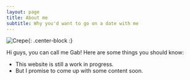 ```yaml
---
layout: page
title: About me
subtitle: Why you'd want to go on a date with me
---
```

![Crepe](https://media.licdn.com/dms/image/C5603AQEvV8f4XIn89A/profile-displayphoto-shrink_200_200/0?e=1576713600&v=beta&t=akNpLLeZXlXUmeZAUPrDRLhty0amK3qjb_rvIVainFk){: .center-block :}

Hi guys, you can call me Gab! Here are some things you should know:

- This website is still a work in progress.
- But I promise to come up with some content soon.

